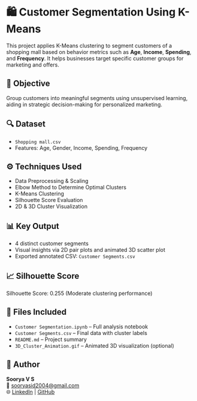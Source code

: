 # 🛍️ Customer Segmentation Using K-Means

This project applies K-Means clustering to segment customers of a shopping mall based on behavior metrics such as **Age**, **Income**, **Spending**, and **Frequency**. It helps businesses target specific customer groups for marketing and offers.

## 📌 Objective
Group customers into meaningful segments using unsupervised learning, aiding in strategic decision-making for personalized marketing.

## 🔍 Dataset
- `Shopping mall.csv`  
- Features: Age, Gender, Income, Spending, Frequency

## ⚙️ Techniques Used
- Data Preprocessing & Scaling
- Elbow Method to Determine Optimal Clusters
- K-Means Clustering
- Silhouette Score Evaluation
- 2D & 3D Cluster Visualization

## 📊 Key Output
- 4 distinct customer segments
- Visual insights via 2D pair plots and animated 3D scatter plot
- Exported annotated CSV: `Customer Segments.csv`

## 📈 Silhouette Score
Silhouette Score: 0.255 (Moderate clustering performance)

## 📂 Files Included
- `Customer Segmentation.ipynb` – Full analysis notebook
- `Customer Segments.csv` – Final data with cluster labels
- `README.md` – Project summary
- `3D_Cluster_Animation.gif` – Animated 3D visualization (optional)

## 👤 Author
**Soorya V S**  
📧 sooryasid2004@gmail.com  
🌐 [LinkedIn](https://www.linkedin.com/in/soorya-v-s-848a50303) | [GitHub](https://github.com/Soorya-vs)
